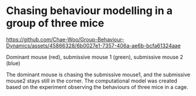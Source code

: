 # Chasing behaviour modelling in a group of three mice

https://github.com/Chae-Woo/Group-Behaviour-Dynamics/assets/45866328/6b0027e1-7357-406a-ae6b-bcfa61324aae

Dominant mouse (red), submissive mouse 1 (green),  submissive mouse 2 (blue)

The dominant mouse is chasing the submissive mouse1, and the submissive mouse2 stays still in the corner.
The computational model was created based on the experiment observing the behaviours of three mice in a cage.
